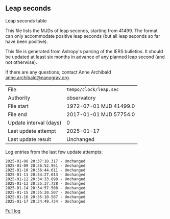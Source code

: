 
## Leap seconds

Leap seconds table

This file lists the MJDs of leap seconds, starting from 41499.
The format can only accommodate positive leap seconds (but all
leap seconds so far have been positive).

This file is generated from Astropy's parsing of the IERS
bulletins. It should be updated at least six months in advance
of any planned leap second (and not otherwise).

If there are any questions, contact Anne Archibald
<anne.archibald@nanograv.org>.

|     |     |
|:--- |:--- |
| File | `tempo/clock/leap.sec` |
| Authority | observatory |
| File start | 1972-07-01 MJD 41499.0 |
| File end | 2017-01-01 MJD 57754.0 |
| Update interval (days) | 0 |
| Last update attempt | 2025-01-17 |
| Last update result | Unchanged |

Log entries from the last few update attempts:
```
2025-01-08 20:37:10.317 - Unchanged
2025-01-09 20:36:52.951 - Unchanged
2025-01-10 20:36:44.611 - Unchanged
2025-01-11 20:34:27.013 - Unchanged
2025-01-12 20:34:33.898 - Unchanged
2025-01-13 20:35:37.728 - Unchanged
2025-01-14 20:34:57.508 - Unchanged
2025-01-15 20:35:20.507 - Unchanged
2025-01-16 20:35:10.587 - Unchanged
2025-01-17 20:34:49.734 - Unchanged
```
[Full log](https://raw.githubusercontent.com/ipta/pulsar-clock-corrections/main/log/tempo/clock/leap.sec.log)
